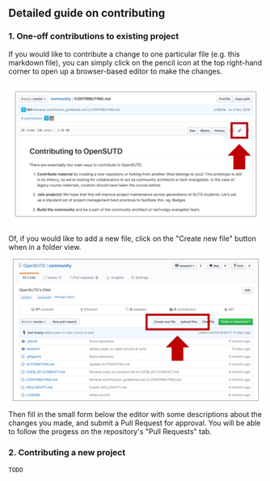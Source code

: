 ## Detailed guide on contributing

### 1. One-off contributions to existing project

If you would like to contribute a change to one particular file (e.g. this markdown file), you can simply click on the pencil icon at the top right-hand corner to open up a browser-based editor to make the changes.

![Editing a file](images/edit_file.jpeg)

Of, if you would like to add a new file, click on the "Create new file" button when in a folder view. 

![Adding a new file](images/add_file.jpeg)

Then fill in the small form below the editor with some descriptions about the changes you made, and submit a Pull Request for approval. You will be able to follow the progess on the repository's "Pull Requests" tab.

### 2. Contributing a new project

```
TODO
```